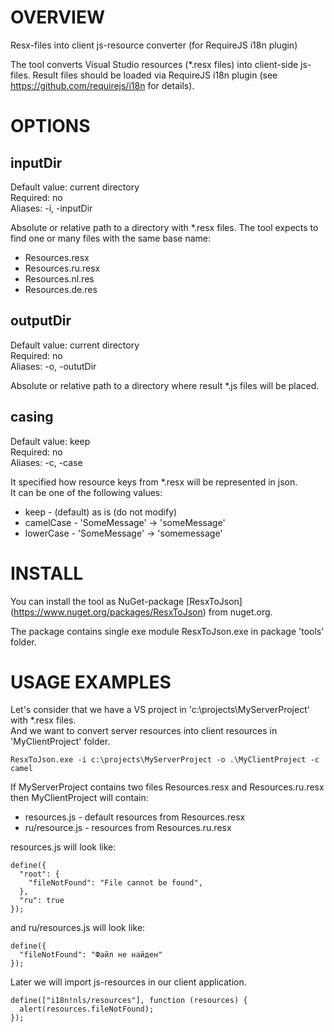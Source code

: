 # OVERVIEW

Resx-files into client js-resource converter  (for RequireJS i18n plugin)

The tool converts Visual Studio resources (*.resx files) into client-side js-files.
Result files should be loaded via RequireJS i18n plugin (see https://github.com/requirejs/i18n for details).

# OPTIONS

## inputDir
Default value: current directory  
Required: no  
Aliases: -i, -inputDir  
  
Absolute or relative path to a directory with *.resx files.
The tool expects to find one or many files with the same base name:
* Resources.resx
* Resources.ru.resx
* Resources.nl.res
* Resources.de.res

## outputDir
Default value: current directory  
Required: no  
Aliases: -o, -oututDir  
  
Absolute or relative path to a directory where result *.js files will be placed. 

## casing
Default value: keep  
Required: no  
Aliases: -c, -case  
  
It specified how resource keys from *.resx will be represented in json.  
It can be one of the following values:
* keep - (default) as is (do not modify)
* camelCase - 'SomeMessage' -> 'someMessage'
* lowerCase - 'SomeMessage' -> 'somemessage'


# INSTALL

You can install the tool as NuGet-package [ResxToJson] (https://www.nuget.org/packages/ResxToJson) from nuget.org.

The package contains single exe module ResxToJson.exe in package 'tools' folder.


# USAGE EXAMPLES
Let's consider that we have a VS project in 'c:\projects\MyServerProject' with *.resx files.  
And we want to convert server resources into client resources in 'MyClientProject' folder.

```
ResxToJson.exe -i c:\projects\MyServerProject -o .\MyClientProject -c camel
```

If MyServerProject contains two files Resources.resx and Resources.ru.resx then MyClientProject will contain:
* resources.js - default resources from Resources.resx
* ru/resource.js - resources from Resources.ru.resx

resources.js will look like:
```
define({
  "root": {
    "fileNotFound": "File cannot be found",
  },
  "ru": true
});
```
and ru/resources.js will look like:
```
define({
  "fileNotFound": "Файл не найден"
});
```
Later we will import js-resources in our client application.
```
define(["i18n!nls/resources"], function (resources) {
  alert(resources.fileNotFound);
});
```
